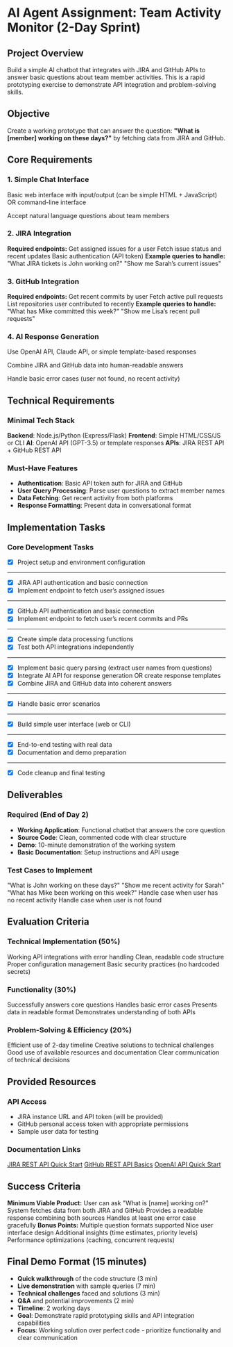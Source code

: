 # AI Agent Assignment: Team Activity Monitor (2-Day Sprint)

## Project Overview

Build a simple AI chatbot that integrates with JIRA and GitHub APIs to answer basic questions about team member activities.
This is a rapid prototyping exercise to demonstrate API integration and problem-solving skills.

## Objective

Create a working prototype that can answer the question: **"What is [member] working on these days?"** by fetching data from JIRA and GitHub.

## Core Requirements

### 1. Simple Chat Interface

Basic web interface with input/output (can be simple HTML + JavaScript) OR command-line interface

Accept natural language questions about team members

### 2. JIRA Integration

**Required endpoints:**
    Get assigned issues for a user
    Fetch issue status and recent updates
    Basic authentication (API token)
**Example queries to handle:**
    "What JIRA tickets is John working on?"
    "Show me Sarah’s current issues"

### 3. GitHub Integration

**Required endpoints:**
    Get recent commits by user
    Fetch active pull requests
    List repositories user contributed to recently
**Example queries to handle:**
    "What has Mike committed this week?"
    "Show me Lisa’s recent pull requests"

### 4. AI Response Generation

Use OpenAI API, Claude API, or simple template-based responses

Combine JIRA and GitHub data into human-readable answers

Handle basic error cases (user not found, no recent activity)

## Technical Requirements

### Minimal Tech Stack

**Backend**: Node.js/Python (Express/Flask)
**Frontend**: Simple HTML/CSS/JS or CLI
**AI**: OpenAI API (GPT-3.5) or template responses
**APIs**: JIRA REST API + GitHub REST API

### Must-Have Features

- **Authentication**: Basic API token auth for JIRA and GitHub
- **User Query Processing**: Parse user questions to extract member names
- **Data Fetching**: Get recent activity from both platforms
- **Response Formatting**: Present data in conversational format

## Implementation Tasks

### Core Development Tasks

- [x] Project setup and environment configuration

---

- [x] JIRA API authentication and basic connection
- [x] Implement endpoint to fetch user’s assigned issues

---

- [x] GitHub API authentication and basic connection
- [x] Implement endpoint to fetch user’s recent commits and PRs

---

- [x] Create simple data processing functions
- [x] Test both API integrations independently

---

- [x] Implement basic query parsing (extract user names from questions)
- [x] Integrate AI API for response generation OR create response templates
- [x] Combine JIRA and GitHub data into coherent answers

---

- [x] Handle basic error scenarios

---

- [x] Build simple user interface (web or CLI)

---

- [x] End-to-end testing with real data
- [x] Documentation and demo preparation

---

- [x] Code cleanup and final testing

## Deliverables

### Required (End of Day 2)

- **Working Application**: Functional chatbot that answers the core question
- **Source Code**: Clean, commented code with clear structure
- **Demo**: 10-minute demonstration of the working system
- **Basic Documentation**: Setup instructions and API usage

### Test Cases to Implement

"What is John working on these days?"
"Show me recent activity for Sarah"
"What has Mike been working on this week?"
Handle case when user has no recent activity
Handle case when user is not found

## Evaluation Criteria

### Technical Implementation (50%)

Working API integrations with error handling
Clean, readable code structure
Proper configuration management
Basic security practices (no hardcoded secrets)

### Functionality (30%)

Successfully answers core questions
Handles basic error cases
Presents data in readable format
Demonstrates understanding of both APIs

### Problem-Solving & Efficiency (20%)

Efficient use of 2-day timeline
Creative solutions to technical challenges
Good use of available resources and documentation
Clear communication of technical decisions

## Provided Resources

### API Access

- JIRA instance URL and API token (will be provided)
- GitHub personal access token with appropriate permissions
- Sample user data for testing

### Documentation Links

[JIRA REST API Quick Start](https://developer.atlassian.com/server/jira/platform/rest-apis/)
[GitHub REST API Basics](https://docs.github.com/en/rest/quickstart)
[OpenAI API Quick Start](https://platform.openai.com/docs/quickstart)

## Success Criteria

**Minimum Viable Product:**
    User can ask "What is [name] working on?"
    System fetches data from both JIRA and GitHub
    Provides a readable response combining both sources
    Handles at least one error case gracefully
**Bonus Points:**
    Multiple question formats supported
    Nice user interface design
    Additional insights (time estimates, priority levels)
    Performance optimizations (caching, concurrent requests)

## Final Demo Format (15 minutes)

- **Quick walkthrough** of the code structure (3 min)
- **Live demonstration** with sample queries (7 min)
- **Technical challenges** faced and solutions (3 min)
- **Q&A** and potential improvements (2 min)
- **Timeline**: 2 working days
- **Goal**: Demonstrate rapid prototyping skills and API integration capabilities
- **Focus**: Working solution over perfect code - prioritize functionality and clear communication
